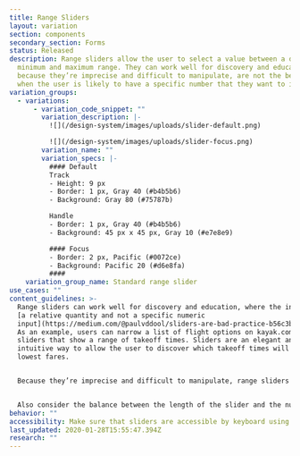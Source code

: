 ```yaml
---
title: Range Sliders
layout: variation
section: components
secondary_section: Forms
status: Released
description: Range sliders allow the user to select a value between a defined
  minimum and maximum range. They can work well for discovery and education, but
  because they’re imprecise and difficult to manipulate, are not the best choice
  when the user is likely to have a specific number that they want to input.
variation_groups:
  - variations:
      - variation_code_snippet: ""
        variation_description: |-
          ![](/design-system/images/uploads/slider-default.png)

          ![](/design-system/images/uploads/slider-focus.png)
        variation_name: ""
        variation_specs: |-
          #### Default
          Track
          - Height: 9 px
          - Border: 1 px, Gray 40 (#b4b5b6)
          - Background: Gray 80 (#75787b)

          Handle
          - Border: 1 px, Gray 40 (#b4b5b6)
          - Background: 45 px x 45 px, Gray 10 (#e7e8e9)

          #### Focus
          - Border: 2 px, Pacific (#0072ce)
          - Background: Pacific 20 (#d6e8fa)
          #### 
    variation_group_name: Standard range slider
use_cases: ""
content_guidelines: >-
  Range sliders can work well for discovery and education, where the inputs are
  [a relative quantity and not a specific numeric
  input](https://medium.com/@paulvddool/sliders-are-bad-practice-b56c3b7a6e19).
  As an example, users can narrow a list of flight options on kayak.com with
  sliders that show a range of takeoff times. Sliders are an elegant and
  intuitive way to allow the user to discover which takeoff times will yield the
  lowest fares.


  Because they’re imprecise and difficult to manipulate, range sliders are not a good choice when the user is likely to have a specific number that they want to input. If you choose to implement a slider in this latter case, consider adding steppers or an input box as an alternative means of entering the same data. 


  Also consider the balance between the length of the slider and the number of data points it covers (the range, as well as how discrete the points are). The more points to choose from, the harder it is for the user to target a specific number.
behavior: ""
accessibility: Make sure that sliders are accessible by keyboard using the arrow keys.
last_updated: 2020-01-28T15:55:47.394Z
research: ""
---
```

